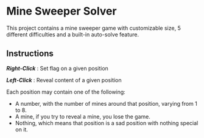 # Mine Sweeper Solver

This project contains a mine sweeper game with customizable size, 5 different difficulties and a built-in auto-solve feature.

## Instructions

__*Right-Click*__ : Set flag on a given position

__*Left-Click*__ : Reveal content of a given position

Each position may contain one of the following:
- A number, with the number of mines around that position, varying from 1 to 8.
- A mine, if you try to reveal a mine, you lose the game. 
- Nothing, which means that position is a sad position with nothing special on it. 